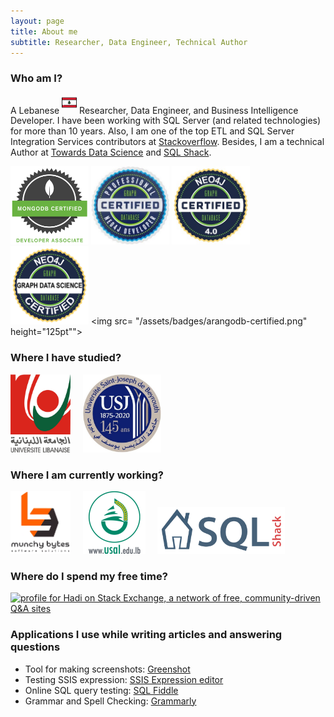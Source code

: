 ```yaml
---
layout: page
title: About me
subtitle: Researcher, Data Engineer, Technical Author
---
```


### Who am I?

A Lebanese <sup><a href="https://en.wikipedia.org/wiki/Lebanon"><img src="/assets/img/aboutme/icon-lb.png" height="24pt" width="24pt"/></a></sup> Researcher, Data Engineer, and Business Intelligence Developer.
I have been working with SQL Server (and related technologies) for more than 10 years. Also, I am one of the top ETL and SQL Server Integration Services contributors at [Stackoverflow](https://stackoverflow.com/users/7031230/hadi). Besides, I am a technical Author at [Towards Data Science](https://hadi-fadlullah.medium.com/) and [SQL Shack](https://www.sqlshack.com/author/hadi/).

<img  src= "/assets/img/aboutme/university-badges-dev-lockup.png" height="125pt"> <img  src= "/assets/badges/Neo4jCP.jpeg" height="125pt"> <img  src= "/assets/badges/Neo4j4.jpg" height="125pt"> <img  src= "/assets/badges/Neo4j_GDS.png" height="125pt"> <img  src= "/assets/badges/arangodb-certified.png" height="125pt"">

### Where I have studied?

<a href="https://ul.edu.lb"><img  src= "/assets/img/aboutme/lu.png" height="125pt"></a>&nbsp;&nbsp;&nbsp;&nbsp;&nbsp;<a href="https://usj.edu.lb"><img src= "/assets/img/aboutme/usj.jpg" height="125pt"></a>

### Where I am currently working?

<a href ="https://medium.com/munchy-bytes"><img  src= "/assets/img/aboutme/munchybytes_wb2.png" height="100pt"></a>&nbsp;&nbsp;&nbsp;&nbsp;&nbsp;<a href="https://www.usal.edu.lb/"><img src= "/assets/img/aboutme/usal2.png" height="100pt"></a>&nbsp;&nbsp;&nbsp;&nbsp;&nbsp;<a href="https://www.sqlshack.com/author/hadi/"><img src= "/assets/img/aboutme/sqlshack.png" height="75pt"></a>

### Where do I spend my free time?

<a href="https://stackexchange.com/users/9455902/hadi?tab=accounts"><img src="https://stackexchange.com/users/flair/9455902.png?theme=clean" width="233" height="65" alt="profile for Hadi on Stack Exchange, a network of free, community-driven Q&amp;A sites" title="profile for Hadi on Stack Exchange, a network of free, community-driven Q&amp;A sites"></a>

### Applications I use while writing articles and answering questions

- Tool for making screenshots: [Greenshot](https://getgreenshot.org/)
- Testing SSIS expression: [SSIS Expression editor](https://github.com/sqlgreen/SSIS-Expression-Editor)
- Online SQL query testing: [SQL Fiddle](http://sqlfiddle.com/)
- Grammar and Spell Checking: [Grammarly](https://grammarly.com/)
